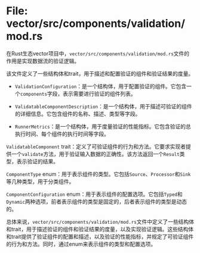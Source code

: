 # File: vector/src/components/validation/mod.rs

在Rust生态vector项目中，`vector/src/components/validation/mod.rs`文件的作用是实现数据流的验证逻辑。

该文件定义了一些结构体和trait，用于描述和配置验证的组件和验证结果的度量。

- `ValidationConfiguration`：是一个结构体，用于配置验证的组件。它包含一个`components`字段，表示需要进行验证的组件列表。

- `ValidatableComponentDescription`：是一个结构体，用于描述可验证的组件的详细信息。它包含组件的名称、描述、类型等字段。

- `RunnerMetrics`：是一个结构体，用于度量验证的性能指标。它包含验证的总执行时间、每个组件的执行时间等字段。

`ValidatableComponent` trait：定义了可验证组件的行为和方法。它要求实现者提供一个`validate`方法，用于验证输入数据的正确性。该方法返回一个`Result`类型，表示验证的结果。

`ComponentType` enum：用于表示组件的类型。它包括`Source`、`Processor`和`Sink`等几种类型，用于分类组件。

`ComponentConfiguration` enum：用于表示组件的配置选项。它包括`Typed`和`Dynamic`两种选项，前者表示组件的类型是固定的，后者表示组件的类型是动态的。

总体来说，`vector/src/components/validation/mod.rs`文件中定义了一些结构体和trait，用于描述验证的组件和验证结果的度量，以及实现验证逻辑。这些结构体和trait提供了验证组件的配置和描述，以及验证的性能指标，并规定了可验证组件的行为和方法。同时，通过enum来表示组件的类型和配置选项。


